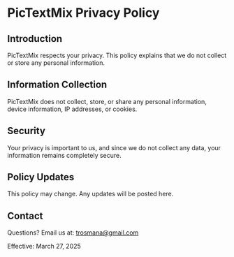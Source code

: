 # PicTextMix Privacy Policy

## Introduction
PicTextMix respects your privacy. This policy explains that we do not collect or store any personal information.

## Information Collection
PicTextMix does not collect, store, or share any personal information, device information, IP addresses, or cookies.

## Security
Your privacy is important to us, and since we do not collect any data, your information remains completely secure.

## Policy Updates
This policy may change. Any updates will be posted here.

## Contact
Questions? Email us at: trosmana@gmail.com

Effective: March 27, 2025
